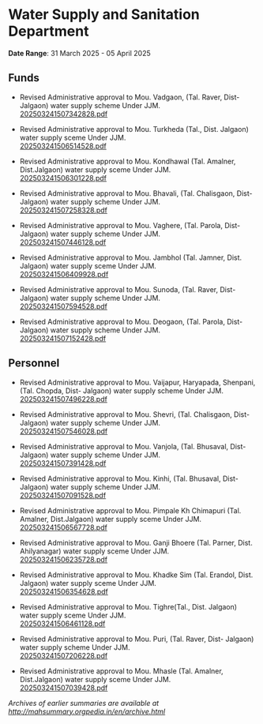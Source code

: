 # Water Supply and Sanitation Department

**Date Range**: 31 March 2025 - 05 April 2025


## Funds
- Revised Administrative approval to Mou. Vadgaon, (Tal. Raver, Dist- Jalgaon) water supply scheme Under JJM.\
  [202503241507342828.pdf](https://gr.maharashtra.gov.in/Site/Upload/Government%20Resolutions/English/202503241507342828.pdf)

- Revised Administrative approval to Mou. Turkheda (Tal., Dist. Jalgaon) water supply sceme Under JJM.\
  [202503241506514528.pdf](https://gr.maharashtra.gov.in/Site/Upload/Government%20Resolutions/English/202503241506514528.pdf)

- Revised Administrative approval to Mou. Kondhawal (Tal. Amalner, Dist.Jalgaon) water supply sceme Under JJM.\
  [202503241506301228.pdf](https://gr.maharashtra.gov.in/Site/Upload/Government%20Resolutions/English/202503241506301228.pdf)

- Revised Administrative approval to Mou. Bhavali, (Tal. Chalisgaon, Dist- Jalgaon) water supply scheme Under JJM.\
  [202503241507258328.pdf](https://gr.maharashtra.gov.in/Site/Upload/Government%20Resolutions/English/202503241507258328.pdf)

- Revised Administrative approval to Mou. Vaghere, (Tal. Parola, Dist- Jalgaon) water supply scheme Under JJM.\
  [202503241507446128.pdf](https://gr.maharashtra.gov.in/Site/Upload/Government%20Resolutions/English/202503241507446128.pdf)

- Revised Administrative approval to Mou. Jambhol (Tal. Jamner, Dist. Jalgaon) water supply sceme Under JJM.\
  [202503241506409928.pdf](https://gr.maharashtra.gov.in/Site/Upload/Government%20Resolutions/English/202503241506409928.pdf)

- Revised Administrative approval to Mou. Sunoda, (Tal. Raver, Dist- Jalgaon) water supply scheme Under JJM.\
  [202503241507594528.pdf](https://gr.maharashtra.gov.in/Site/Upload/Government%20Resolutions/English/202503241507594528.pdf)

- Revised Administrative approval to Mou. Deogaon, (Tal. Parola, Dist- Jalgaon) water supply scheme Under JJM.\
  [202503241507152428.pdf](https://gr.maharashtra.gov.in/Site/Upload/Government%20Resolutions/English/202503241507152428.pdf)

## Personnel
- Revised Administrative approval to Mou. Vaijapur, Haryapada, Shenpani, (Tal. Chopda, Dist- Jalgaon) water supply scheme Under JJM.\
  [202503241507496228.pdf](https://gr.maharashtra.gov.in/Site/Upload/Government%20Resolutions/English/202503241507496228.pdf)

- Revised Administrative approval to Mou. Shevri, (Tal. Chalisgaon, Dist- Jalgaon) water supply scheme Under JJM.\
  [202503241507546028.pdf](https://gr.maharashtra.gov.in/Site/Upload/Government%20Resolutions/English/202503241507546028.pdf)

- Revised Administrative approval to Mou. Vanjola, (Tal. Bhusaval, Dist- Jalgaon) water supply scheme Under JJM.\
  [202503241507391428.pdf](https://gr.maharashtra.gov.in/Site/Upload/Government%20Resolutions/English/202503241507391428.pdf)

- Revised Administrative approval to Mou. Kinhi, (Tal. Bhusaval, Dist- Jalgaon) water supply scheme Under JJM.\
  [202503241507091528.pdf](https://gr.maharashtra.gov.in/Site/Upload/Government%20Resolutions/English/202503241507091528.pdf)

- Revised Administrative approval to Mou. Pimpale Kh  Chimapuri (Tal. Amalner, Dist.Jalgaon) water supply sceme Under JJM.\
  [202503241506567728.pdf](https://gr.maharashtra.gov.in/Site/Upload/Government%20Resolutions/English/202503241506567728.pdf)

- Revised Administrative approval to Mou. Ganji Bhoere (Tal. Parner, Dist. Ahilyanagar) water supply sceme Under JJM.\
  [202503241506235728.pdf](https://gr.maharashtra.gov.in/Site/Upload/Government%20Resolutions/English/202503241506235728.pdf)

- Revised Administrative approval to Mou. Khadke Sim (Tal. Erandol, Dist. Jalgaon) water supply sceme Under JJM.\
  [202503241506354628.pdf](https://gr.maharashtra.gov.in/Site/Upload/Government%20Resolutions/English/202503241506354628.pdf)

- Revised Administrative approval to Mou. Tighre(Tal., Dist. Jalgaon) water supply sceme Under JJM.\
  [202503241506461128.pdf](https://gr.maharashtra.gov.in/Site/Upload/Government%20Resolutions/English/202503241506461128.pdf)

- Revised Administrative approval to Mou. Puri, (Tal. Raver, Dist- Jalgaon) water supply scheme Under JJM.\
  [202503241507206228.pdf](https://gr.maharashtra.gov.in/Site/Upload/Government%20Resolutions/English/202503241507206228.pdf)

- Revised Administrative approval to Mou. Mhasle (Tal. Amalner, Dist.Jalgaon) water supply sceme Under JJM.\
  [202503241507039428.pdf](https://gr.maharashtra.gov.in/Site/Upload/Government%20Resolutions/English/202503241507039428.pdf)


*Archives of earlier summaries are available at http://mahsummary.orgpedia.in/en/archive.html*